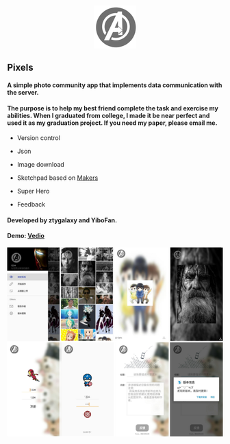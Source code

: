 <p align="center">
	<img width="100" height="100" src="Android\mark\src\main\res\drawable-nodpi\aven.png" alt="logo">
</p>

## Pixels

#### A simple photo community app that implements data communication with the server.

#### The purpose is to help my best friend complete the task and exercise my abilities. When I graduated from college, I made it be near perfect and used it as my graduation project. If you need my paper, please email me.

- Version control

- Json

- Image download

- Sketchpad based on [Makers](https://github.com/dsandler/markers)

- Super Hero

- Feedback

#### Developed by ztygalaxy and YiboFan.

#### Demo:  [Vedio](S80601-19091015.mp4)

![Demo](screenshot.png)
